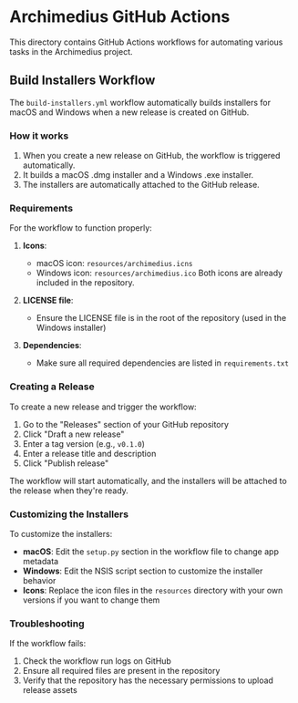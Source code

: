 # Archimedius GitHub Actions

This directory contains GitHub Actions workflows for automating various tasks in the Archimedius project.

## Build Installers Workflow

The `build-installers.yml` workflow automatically builds installers for macOS and Windows when a new release is created on GitHub.

### How it works

1. When you create a new release on GitHub, the workflow is triggered automatically.
2. It builds a macOS .dmg installer and a Windows .exe installer.
3. The installers are automatically attached to the GitHub release.

### Requirements

For the workflow to function properly:

1. **Icons**:

   - macOS icon: `resources/archimedius.icns`
   - Windows icon: `resources/archimedius.ico`
     Both icons are already included in the repository.

2. **LICENSE file**:

   - Ensure the LICENSE file is in the root of the repository (used in the Windows installer)

3. **Dependencies**:
   - Make sure all required dependencies are listed in `requirements.txt`

### Creating a Release

To create a new release and trigger the workflow:

1. Go to the "Releases" section of your GitHub repository
2. Click "Draft a new release"
3. Enter a tag version (e.g., `v0.1.0`)
4. Enter a release title and description
5. Click "Publish release"

The workflow will start automatically, and the installers will be attached to the release when they're ready.

### Customizing the Installers

To customize the installers:

- **macOS**: Edit the `setup.py` section in the workflow file to change app metadata
- **Windows**: Edit the NSIS script section to customize the installer behavior
- **Icons**: Replace the icon files in the `resources` directory with your own versions if you want to change them

### Troubleshooting

If the workflow fails:

1. Check the workflow run logs on GitHub
2. Ensure all required files are present in the repository
3. Verify that the repository has the necessary permissions to upload release assets
